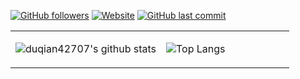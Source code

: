 [![GitHub followers](https://img.shields.io/github/followers/duqian42707?style=for-the-badge&color=blue)](https://github.com/duqian42707?tab=followers)
[![Website](https://img.shields.io/website?style=for-the-badge&up_message=Blog&url=https://blog.dqv5.com)](https://blog.dqv5.com)
[![GitHub last commit](https://img.shields.io/github/last-commit/duqian42707/duqian42707?label=update&style=for-the-badge&color=orange)](https://github.com/duqian42707/duqian42707)

<table>
<tr>
<td valign="top" width="54%">

![duqian42707's github stats](https://github-readme-stats.yxl76.vercel.app/api?username=duqian42707&count_private=true&show_icons=true&theme=tokyonight)

</td>

<td valign="top" width="46%">

![Top Langs](https://github-readme-stats.yxl76.vercel.app/api/top-langs/?username=duqian42707&layout=compact&theme=tokyonight)

</td>
</tr>
</table>
